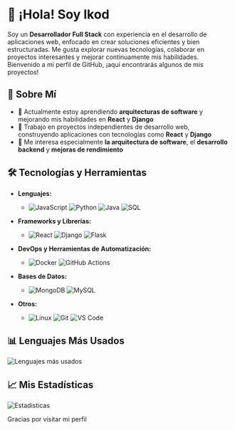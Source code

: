 # 👋 ¡Hola! Soy lkod

Soy un **Desarrollador Full Stack** con experiencia en el desarrollo de aplicaciones web, enfocado en crear soluciones eficientes y bien estructuradas. Me gusta explorar nuevas tecnologías, colaborar en proyectos interesantes y mejorar continuamente mis habilidades. Bienvenido a mi perfil de GitHub, ¡aquí encontrarás algunos de mis proyectos!

## 🚀 Sobre Mí

- 🌱 Actualmente estoy aprendiendo **arquitecturas de software** y mejorando mis habilidades en **React** y **Django**
- 💼 Trabajo en proyectos independientes de desarrollo web, construyendo aplicaciones con tecnologías como **React** y **Django**
- 🧠 Me interesa especialmente **la arquitectura de software**, el **desarrollo backend** y **mejoras de rendimiento**

## 🛠️ Tecnologías y Herramientas

- **Lenguajes:**
  - ![JavaScript](https://img.shields.io/badge/-JavaScript-F7DF1E?style=flat&logo=javascript&logoColor=black)
    ![Python](https://img.shields.io/badge/-Python-3776AB?style=flat&logo=python&logoColor=white)
    ![Java](https://img.shields.io/badge/-Java-007396?style=flat&logo=java&logoColor=white)
    ![SQL](https://img.shields.io/badge/-SQL-336791?style=flat&logo=postgresql&logoColor=white)

- **Frameworks y Librerías:**
  - ![React](https://img.shields.io/badge/-React-61DAFB?style=flat&logo=react&logoColor=black)
    ![Django](https://img.shields.io/badge/-Django-092E20?style=flat&logo=django&logoColor=white)
    ![Flask](https://img.shields.io/badge/-Flask-000000?style=flat&logo=flask&logoColor=white)

- **DevOps y Herramientas de Automatización:**
  - ![Docker](https://img.shields.io/badge/-Docker-2496ED?style=flat&logo=docker&logoColor=white)
    ![GitHub Actions](https://img.shields.io/badge/-GitHub%20Actions-2088FF?style=flat&logo=github-actions&logoColor=white)

- **Bases de Datos:**
  - ![MongoDB](https://img.shields.io/badge/-MongoDB-47A248?style=flat&logo=mongodb&logoColor=white)
    ![MySQL](https://img.shields.io/badge/-MySQL-4479A1?style=flat&logo=mysql&logoColor=white)

- **Otros:**
  - ![Linux](https://img.shields.io/badge/-Linux-FCC624?style=flat&logo=linux&logoColor=black)
    ![Git](https://img.shields.io/badge/-Git-F05032?style=flat&logo=git&logoColor=white)
    ![VS Code](https://img.shields.io/badge/-VS%20Code-007ACC?style=flat&logo=visual-studio-code&logoColor=white)

## 📊 Lenguajes Más Usados

![Lenguajes más usados](https://github-readme-stats.vercel.app/api/top-langs/?username=lkod2&layout=compact&theme=radical)

## 📈 Mis Estadísticas

![Estadisticas](https://github-readme-stats.vercel.app/api?username=LKOD2&show_icons=true&theme=radical)
<!--
## 📫 Conéctate Conmigo

- 💼 [LinkedIn](https://www.linkedin.com/in/tu-perfil/)
- 🌐 [Tu Sitio Web o Blog](https://www.tu-sitio.com)

-->
Gracias por visitar mi perfil
